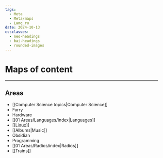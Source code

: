 ```yaml
---
tags:
  - Meta
  - Meta/maps
  - Lang_ru
date: 2024-10-13
cssclasses:
  - neo-headings
  - bai-headings
  - rounded-images
---
```

# Maps of content

***

## Areas
- [[Computer Science topics|Computer Science]]
- Furry
- Hardware
- [[01 Areas/Languages/index|Languages]]
- [[Linux]]
- [[Albums|Music]]
- Obsidian
- Programming
- [[01 Areas/Radios/index|Radios]]
- [[Trains]]
